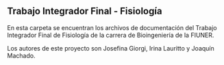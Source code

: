 ## Trabajo Integrador Final - Fisiología

En esta carpeta se encuentran los archivos de documentación del Trabajo Integrador Final de Fisiología de la carrera de Bioingeniería de la FIUNER.

Los autores de este proyecto son Josefina Giorgi, Irina Lauritto y Joaquín Machado.